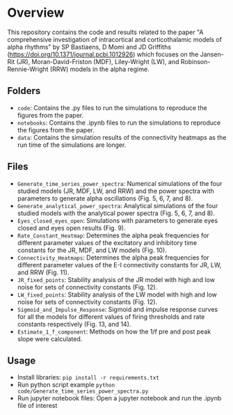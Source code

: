 # Overview

This repository contains the code and results related to the paper "A comprehensive investigation of intracortical and corticothalamic models of alpha rhythms" by SP Bastiaens, D Momi and JD Griffiths (https://doi.org/10.1371/journal.pcbi.1012926) which focuses on the Jansen-Rit (JR), Moran-David-Friston (MDF), Liley-Wright (LW), and Robinson-Rennie-Wright (RRW) models in the alpha regime.

## Folders
- ```code```: Contains the .py files to run the simulations to reproduce the figures from the paper.
- ```notebooks```: Contains the .ipynb files to run the simulations to reproduce the figures from the paper.
- ```data```: Contains the simulation results of the connectivity heatmaps as the run time of the simulations are longer. 

## Files
- ```Generate_time_series_power_spectra```: Numerical simulations of the four studied models (JR, MDF, LW, and RRW) and the power spectra with parameters to generate alpha oscillations (Fig. 5, 6, 7, and 8).
- ```Generate_analytical_power_spectra```: Analytical simulations of the four studied models with the analytical power spectra (Fig. 5, 6, 7, and 8).
- ```Eyes_closed_eyes_open```: Simulations with parameters to generate eyes closed and eyes open results (Fig. 9).
- ```Rate_Constant_Heatmap```: Determines the alpha peak frequencies for different parameter values of the excitatory and inhibitory time constants for the JR, MDF, and LW models (Fig. 10).
- ```Connectivity_Heatmaps```: Determines the alpha peak frequencies for different parameter values of the E-I connectivity constants for JR, LW, and RRW (Fig. 11).
- ```JR_fixed_points```: Stability analysis of the JR model with high and low noise for sets of connectivity constants (Fig. 12).
- ```LW_fixed_points```: Stability analysis of the LW model with high and low noise for sets of connectivity constants (Fig. 12).
- ```Sigmoid_and_Impulse_Response```: Sigmoid and impulse response curves for all the models for different values of firing thresholds and rate constants respectively (Fig. 13, and 14).
- ```Estimate_1_f_component```: Methods on how the 1/f pre and post peak slope were calculated.

## Usage
- Install libraries: ```pip install -r requirements.txt```
- Run python script example ```python code/Generate_time_series_power_spectra.py```
- Run jupyter notebook files: Open a jupyter notebook and run the .ipynb file of interest
